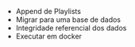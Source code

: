 * Append de Playlists
* Migrar para uma base de dados
* Integridade referencial dos dados
* Executar em docker